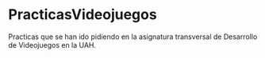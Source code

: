# PracticasVideojuegos
Practicas que se han ido pidiendo en la asignatura transversal de Desarrollo de Videojuegos en la UAH.

